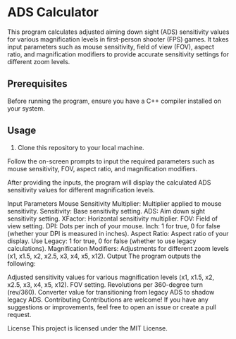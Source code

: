 # ADS Calculator

This program calculates adjusted aiming down sight (ADS) sensitivity values for various magnification levels in first-person shooter (FPS) games. It takes input parameters such as mouse sensitivity, field of view (FOV), aspect ratio, and magnification modifiers to provide accurate sensitivity settings for different zoom levels.

## Prerequisites

Before running the program, ensure you have a C++ compiler installed on your system.

## Usage

1. Clone this repository to your local machine.

Follow the on-screen prompts to input the required parameters such as mouse sensitivity, FOV, aspect ratio, and magnification modifiers.

After providing the inputs, the program will display the calculated ADS sensitivity values for different magnification levels.

Input Parameters
Mouse Sensitivity Multiplier: Multiplier applied to mouse sensitivity.
Sensitivity: Base sensitivity setting.
ADS: Aim down sight sensitivity setting.
XFactor: Horizontal sensitivity multiplier.
FOV: Field of view setting.
DPI: Dots per inch of your mouse.
Inch: 1 for true, 0 for false (whether your DPI is measured in inches).
Aspect Ratio: Aspect ratio of your display.
Use Legacy: 1 for true, 0 for false (whether to use legacy calculations).
Magnification Modifiers: Adjustments for different zoom levels (x1, x1.5, x2, x2.5, x3, x4, x5, x12).
Output
The program outputs the following:

Adjusted sensitivity values for various magnification levels (x1, x1.5, x2, x2.5, x3, x4, x5, x12).
FOV setting.
Revolutions per 360-degree turn (rev/360).
Converter value for transitioning from legacy ADS to shadow legacy ADS.
Contributing
Contributions are welcome! If you have any suggestions or improvements, feel free to open an issue or create a pull request.

License
This project is licensed under the MIT License.
